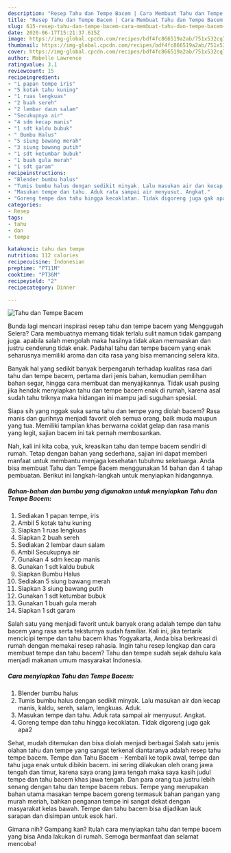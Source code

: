 ```yaml
---
description: "Resep Tahu dan Tempe Bacem | Cara Membuat Tahu dan Tempe Bacem Yang Enak Dan Lezat"
title: "Resep Tahu dan Tempe Bacem | Cara Membuat Tahu dan Tempe Bacem Yang Enak Dan Lezat"
slug: 615-resep-tahu-dan-tempe-bacem-cara-membuat-tahu-dan-tempe-bacem-yang-enak-dan-lezat
date: 2020-06-17T15:21:37.615Z
image: https://img-global.cpcdn.com/recipes/bdf4fc866519a2ab/751x532cq70/tahu-dan-tempe-bacem-foto-resep-utama.jpg
thumbnail: https://img-global.cpcdn.com/recipes/bdf4fc866519a2ab/751x532cq70/tahu-dan-tempe-bacem-foto-resep-utama.jpg
cover: https://img-global.cpcdn.com/recipes/bdf4fc866519a2ab/751x532cq70/tahu-dan-tempe-bacem-foto-resep-utama.jpg
author: Mabelle Lawrence
ratingvalue: 3.1
reviewcount: 15
recipeingredient:
- "1 papan tempe iris"
- "5 kotak tahu kuning"
- "1 ruas lengkuas"
- "2 buah sereh"
- "2 lembar daun salam"
- "Secukupnya air"
- "4 sdm kecap manis"
- "1 sdt kaldu bubuk"
- " Bumbu Halus"
- "5 siung bawang merah"
- "3 siung bawang putih"
- "1 sdt ketumbar bubuk"
- "1 buah gula merah"
- "1 sdt garam"
recipeinstructions:
- "Blender bumbu halus"
- "Tumis bumbu halus dengan sedikit minyak. Lalu masukan air dan kecap manis, kaldu, sereh, salam, lengkuas. Aduk."
- "Masukan tempe dan tahu. Aduk rata sampai air menyusut. Angkat."
- "Goreng tempe dan tahu hingga kecoklatan. Tidak digoreng juga gak apa2"
categories:
- Resep
tags:
- tahu
- dan
- tempe

katakunci: tahu dan tempe 
nutrition: 112 calories
recipecuisine: Indonesian
preptime: "PT11M"
cooktime: "PT36M"
recipeyield: "2"
recipecategory: Dinner

---
```



![Tahu dan Tempe Bacem](https://img-global.cpcdn.com/recipes/bdf4fc866519a2ab/751x532cq70/tahu-dan-tempe-bacem-foto-resep-utama.jpg)

Bunda lagi mencari inspirasi resep tahu dan tempe bacem yang Menggugah Selera? Cara membuatnya memang tidak terlalu sulit namun tidak gampang juga. apabila salah mengolah maka hasilnya tidak akan memuaskan dan justru cenderung tidak enak. Padahal tahu dan tempe bacem yang enak seharusnya memiliki aroma dan cita rasa yang bisa memancing selera kita.

Banyak hal yang sedikit banyak berpengaruh terhadap kualitas rasa dari tahu dan tempe bacem, pertama dari jenis bahan, kemudian pemilihan bahan segar, hingga cara membuat dan menyajikannya. Tidak usah pusing jika hendak menyiapkan tahu dan tempe bacem enak di rumah, karena asal sudah tahu triknya maka hidangan ini mampu jadi suguhan spesial.

Siapa sih yang nggak suka sama tahu dan tempe yang diolah bacem? Rasa manis dan gurihnya menjadi favorit oleh semua orang, baik muda maupun yang tua. Memiliki tampilan khas berwarna coklat gelap dan rasa manis yang legit, sajian bacem ini tak pernah membosankan.


Nah, kali ini kita coba, yuk, kreasikan tahu dan tempe bacem sendiri di rumah. Tetap dengan bahan yang sederhana, sajian ini dapat memberi manfaat untuk membantu menjaga kesehatan tubuhmu sekeluarga. Anda bisa membuat Tahu dan Tempe Bacem menggunakan 14 bahan dan 4 tahap pembuatan. Berikut ini langkah-langkah untuk menyiapkan hidangannya.

<!--inarticleads1-->

##### Bahan-bahan dan bumbu yang digunakan untuk menyiapkan Tahu dan Tempe Bacem:

1. Sediakan 1 papan tempe, iris
1. Ambil 5 kotak tahu kuning
1. Siapkan 1 ruas lengkuas
1. Siapkan 2 buah sereh
1. Sediakan 2 lembar daun salam
1. Ambil Secukupnya air
1. Gunakan 4 sdm kecap manis
1. Gunakan 1 sdt kaldu bubuk
1. Siapkan  Bumbu Halus
1. Sediakan 5 siung bawang merah
1. Siapkan 3 siung bawang putih
1. Gunakan 1 sdt ketumbar bubuk
1. Gunakan 1 buah gula merah
1. Siapkan 1 sdt garam


Salah satu yang menjadi favorit untuk banyak orang adalah tempe dan tahu bacem yang rasa serta teksturnya sudah familiar. Kali ini, jika tertarik mencicipi tempe dan tahu bacem khas Yogyakarta, Anda bisa berkreasi di rumah dengan memakai resep rahasia. Ingin tahu resep lengkap dan cara membuat tempe dan tahu bacem? Tahu dan tempe sudah sejak dahulu kala menjadi makanan umum masyarakat Indonesia. 

<!--inarticleads2-->

##### Cara menyiapkan Tahu dan Tempe Bacem:

1. Blender bumbu halus
1. Tumis bumbu halus dengan sedikit minyak. Lalu masukan air dan kecap manis, kaldu, sereh, salam, lengkuas. Aduk.
1. Masukan tempe dan tahu. Aduk rata sampai air menyusut. Angkat.
1. Goreng tempe dan tahu hingga kecoklatan. Tidak digoreng juga gak apa2


Sehat, mudah ditemukan dan bisa diolah menjadi berbagai Salah satu jenis olahan tahu dan tempe yang sangat terkenal diantaranya adalah resep tahu tempe bacem. Tempe dan Tahu Bacem - Kembali ke topik awal, tempe dan tahu juga enak untuk dibikin bacem. ini sering dilakukan oleh orang jawa tengah dan timur, karena saya orang jawa tengah maka saya kasih judul tempe dan tahu bacem khas jawa tengah. Dan para orang tua justru lebih senang dengan tahu dan tempe bacem rebus. Tempe yang merupakan bahan utama masakan tempe bacem goreng termasuk bahan pangan yang murah meriah, bahkan penganan tempe ini sangat dekat dengan masyarakat kelas bawah. Tempe dan tahu bacem bisa dijadikan lauk sarapan dan disimpan untuk esok hari. 

Gimana nih? Gampang kan? Itulah cara menyiapkan tahu dan tempe bacem yang bisa Anda lakukan di rumah. Semoga bermanfaat dan selamat mencoba!

